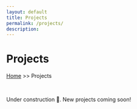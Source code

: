 ```yaml
---
layout: default
title: Projects
permalink: /projects/
description:
---
```

# Projects

[Home](../) >> Projects

<br>

Under construction 🚧. New projects coming soon!

<!--

<H2><u><b>2023 — Present</b></u></H2>

<H3>• <a href="https://github.com/xyjiang970/games" target="_blank">Python Games</a></H3>

<br>

<H2><u><b>2022</b></u></H2>

<H3>• <a href="https://github.com/xyjiang970/covid_dashboard" target="_blank">Covid Dashboard</a></H3>

<br>

<H2><u><b>2021</b></u></H2>

<H3>• <a href="https://nbviewer.org/github/xyjiang970/_notebooks/blob/main/Exploratory%20Data%20Analysis%20of%20a%20South%20German%20Bank.ipynb" target="_blank">Exploratory Data Analysis of a South German Bank</a></H3>


<H3>• <a href="https://nbviewer.org/github/xyjiang970/_notebooks/blob/main/Index%20Tracking%20Portfolio.ipynb" target="_blank">Index Tracking Portfolio</a></H3>


<H3>• <a href="https://nbviewer.org/github/xyjiang970/_notebooks/blob/main/Backtesting%20Investment%20Strategies.ipynb" target="_blank">Backtesting Investment Strategies</a></H3>


<H3>• <a href="https://nbviewer.org/github/xyjiang970/_notebooks/blob/main/Popular%20US%20Baby%20Names.ipynb" target="_blank">Popular US Baby Names</a></H3>

<br>

<br>

<img src="/projects/projects_page_image.png" alt="projects_page_image" width="400">

-->

